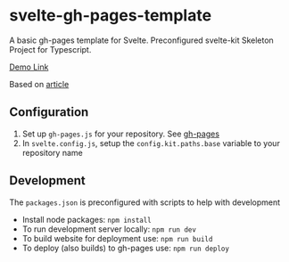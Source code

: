 # svelte-gh-pages-template

A basic gh-pages template for Svelte. Preconfigured svelte-kit Skeleton Project for Typescript.

[Demo Link](https://kevinta893.github.io/svelte-gh-pages-template/)

Based on [article](https://javascript.plainenglish.io/sveltekit-github-pages-4fe2844773de)

## Configuration

1. Set up `gh-pages.js` for your repository. See [gh-pages](https://www.npmjs.com/package/gh-pages)
2. In `svelte.config.js`, setup the `config.kit.paths.base` variable to your repository name

## Development

The `packages.json` is preconfigured with scripts to help with development

- Install node packages: `npm install`
- To run development server locally: `npm run dev` 
- To build website for deployment use: `npm run build`
- To deploy (also builds) to gh-pages use: `npm run deploy`